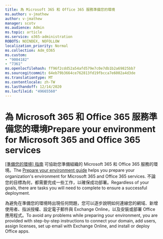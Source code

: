 ```yaml
---
title: 為 Microsoft 365 和 Office 365 服務準備您的環境
ms.author: v-jmathew
author: v-jmathew
manager: scotv
ms.audience: Admin
ms.topic: article
ms.service: o365-administration
ROBOTS: NOINDEX, NOFOLLOW
localization_priority: Normal
ms.collection: Adm_O365
ms.custom:
- "9004182"
- "7361"
ms.openlocfilehash: ff96f2cdd52a54afd579e7c0e7db1b2a69825bb7
ms.sourcegitcommit: 64eb79b3664ce762813fd19fbcca7e6002a4d3de
ms.translationtype: MT
ms.contentlocale: zh-TW
ms.lasthandoff: 12/14/2020
ms.locfileid: "49665560"
---
```

# <a name="prepare-your-environment-for-microsoft-365-and-office-365-services"></a><span data-ttu-id="9f2af-102">為 Microsoft 365 和 Office 365 服務準備您的環境</span><span class="sxs-lookup"><span data-stu-id="9f2af-102">Prepare your environment for Microsoft 365 and Office 365 services</span></span>

<span data-ttu-id="9f2af-103">[ [準備您的環境] 指南](https://go.microsoft.com/fwlink/?linkid=2005213) 可協助您準備組織的 Microsoft 365 和 Office 365 服務的環境。</span><span class="sxs-lookup"><span data-stu-id="9f2af-103">The [Prepare your environment guide](https://go.microsoft.com/fwlink/?linkid=2005213) helps you prepare your organization's environment for Microsoft 365 and Office 365 services.</span></span> <span data-ttu-id="9f2af-104">不論您的目標為何，都需要完成一些工作，以確保成功部署。</span><span class="sxs-lookup"><span data-stu-id="9f2af-104">Regardless of your goals, there are tasks you will need to complete to ensure a successful deployment.</span></span>

<span data-ttu-id="9f2af-105">為避免在準備您的環境時出現任何問題，您可以逐步說明如何連線您的網域、新增使用者、指派授權、設定電子郵件與 Exchange Online，以及安裝或部署 Office 應用程式。</span><span class="sxs-lookup"><span data-stu-id="9f2af-105">To avoid any problems while preparing your environment, you are provided with step-by-step instructions to connect your domain, add users, assign licenses, set up email with Exchange Online, and install or deploy Office apps.</span></span>
